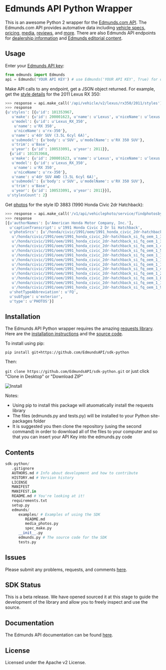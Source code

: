 # Edmunds API Python Wrapper

This is an awesome Python 2 wrapper for the [Edmunds.com API](http://developer.edmunds.com/api-documentation/overview/index.html).
The Edmunds.com API provides automative data including [vehicle specs](http://developer.edmunds.com/api-documentation/vehicle/), 
[pricing](http://developer.edmunds.com/api-documentation/vehicle/price_tmv/v1/), [media](http://developer.edmunds.com/api-documentation/vehicle/media_photos/v1/), 
[reviews](http://developer.edmunds.com/api-documentation/vehicle/content_ratings_and_reviews/v2/), and [more](http://developer.edmunds.com/api-documentation/overview/index.html#sec-6). 
There are also Edmunds API endpoints for [dealership information](http://developer.edmunds.com/api-documentation/dealer/) 
and [Edmunds editorial content](http://developer.edmunds.com/api-documentation/editorial/).

## Usage
Enter your [Edmunds API key](http://edmunds.mashery.com/member/register/):
```python
from edmunds import Edmunds
api = Edmunds('YOUR API KEY') # use Edmunds('YOUR API KEY', True) for debug mode
```

Make API calls to any endpoint, get a JSON object returned.
For example, get the [style details](http://developer.edmunds.com/api-documentation/vehicle/spec_style/v2/01_by_mmy/api-description.html) 
for the 2011 Lexus RX 350:
```python
>>> response = api.make_call('/api/vehicle/v2/lexus/rx350/2011/styles')
>>> response
{u'styles': [{u'id': 101353967,
   u'make': {u'id': 200001623, u'name': u'Lexus', u'niceName': u'lexus'},
   u'model': {u'id': u'Lexus_RX_350',
    u'name': u'RX 350',
    u'niceName': u'rx-350'},
   u'name': u'4dr SUV (3.5L 6cyl 6A)',
   u'submodel': {u'body': u'SUV', u'modelName': u'RX 350 SUV'},
   u'trim': u'Base',
   u'year': {u'id': 100533091, u'year': 2011}},
  {u'id': 101353968,
   u'make': {u'id': 200001623, u'name': u'Lexus', u'niceName': u'lexus'},
   u'model': {u'id': u'Lexus_RX_350',
    u'name': u'RX 350',
    u'niceName': u'rx-350'},
   u'name': u'4dr SUV AWD (3.5L 6cyl 6A)',
   u'submodel': {u'body': u'SUV', u'modelName': u'RX 350 SUV'},
   u'trim': u'Base',
   u'year': {u'id': 100533091, u'year': 2011}}],
 u'stylesCount': 2}
```

Get [photos](http://developer.edmunds.com/api-documentation/vehicle/media_photos/v1/) 
for the style ID 3883 (1990 Honda Civic 2dr Hatchback):
```python
>>> response = api.make_call('/v1/api/vehiclephoto/service/findphotosbystyleid', comparator='simple', styleId='3883')
>>> response
[{u'authorNames': [u'American Honda Motor Company, Inc.'],
  u'captionTranscript': u'1991 Honda Civic 2 Dr Si Hatchback',
  u'photoSrcs': [u'/honda/civic/1991/oem/1991_honda_civic_2dr-hatchback_si_fq_oem_1_131.jpg',
   u'/honda/civic/1991/oem/1991_honda_civic_2dr-hatchback_si_fq_oem_1_396.jpg',
   u'/honda/civic/1991/oem/1991_honda_civic_2dr-hatchback_si_fq_oem_1_300.jpg',
   u'/honda/civic/1991/oem/1991_honda_civic_2dr-hatchback_si_fq_oem_1_400.jpg',
   u'/honda/civic/1991/oem/1991_honda_civic_2dr-hatchback_si_fq_oem_1_500.jpg',
   u'/honda/civic/1991/oem/1991_honda_civic_2dr-hatchback_si_fq_oem_1_185.jpg',
   u'/honda/civic/1991/oem/1991_honda_civic_2dr-hatchback_si_fq_oem_1_175.jpg',
   u'/honda/civic/1991/oem/1991_honda_civic_2dr-hatchback_si_fq_oem_1_196.jpg',
   u'/honda/civic/1991/oem/1991_honda_civic_2dr-hatchback_si_fq_oem_1_423.jpg',
   u'/honda/civic/1991/oem/1991_honda_civic_2dr-hatchback_si_fq_oem_1_276.jpg',
   u'/honda/civic/1991/oem/1991_honda_civic_2dr-hatchback_si_fq_oem_1_87.jpg',
   u'/honda/civic/1991/oem/1991_honda_civic_2dr-hatchback_si_fq_oem_1_150.jpg',
   u'/honda/civic/1991/oem/1991_honda_civic_2dr-hatchback_si_fq_oem_1_98.jpg'],
  u'shotTypeAbbreviation': u'FQ',
  u'subType': u'exterior',
  u'type': u'PHOTOS'}]
```

## Installation 

The Edmunds API Python wrapper requires the amazing [requests library](http://docs.python-requests.org/en/latest/).
Here are the [installation instructions](http://docs.python-requests.org/en/latest/user/install/#install) and the
[source code](https://github.com/kennethreitz/requests/).

To install using pip:

```pip install git+https://github.com/EdmundsAPI/sdk-python```

Then:

```git clone https://github.com/EdmundsAPI/sdk-python.git```
or just click "Clone in Desktop" or "Download ZIP"

![Install](https://photos-2.dropbox.com/t/0/AAAwB573IRFx7wrFhdmUilGQBgIcSTEjKFIoQ2sf1XsNMw/12/16428977/png/1024x768/3/1397286000/0/2/Screenshot%202014-04-12%2013.29.55.png/Aacyj_dQNGVCjJbyiazWcdk6538H61urhhFak44v-FA)


Notes: 
* Using pip to install this package will atuomatically install the requests library
* The files (edmunds.py and tests.py) will be installed to your Python site-packages folder
* It is suggested you then clone the repository (using the second command) in order to download all of the files to your computer and so that you can insert your API Key into the edmunds.py code

## Contents

```python
sdk-python/
   .gitignore
   AUTHORS.md # Info about development and how to contribute
   HISTORY.md # Version history
   LICENSE
   MANIFEST
   MANIFEST.in
   README.md # You're looking at it!
   requirements.txt
   setup.py
   edmunds/
      examples/ # Examples of using the SDK
         README.md
         media_photos.py
         spec_make.py
      __init__.py
      edmunds.py # The source code for the SDK
      tests.py
```

## Issues

Please submit any problems, requests, and comments [here](https://github.com/EdmundsAPI/sdk-python/issues).

## SDK Status

This is a beta release. We have opened sourced it at this stage to guide the development of the library and allow you to freely inspect and use the source.

## Documentation

The Edmunds API documentation can be found [here](http://developer.edmunds.com/api-documentation/overview/index.html).

## License

Licensed under the Apache v2 License.
